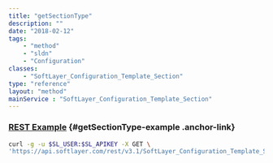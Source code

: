 ```yaml
---
title: "getSectionType"
description: ""
date: "2018-02-12"
tags:
    - "method"
    - "sldn"
    - "Configuration"
classes:
    - "SoftLayer_Configuration_Template_Section"
type: "reference"
layout: "method"
mainService : "SoftLayer_Configuration_Template_Section"
---
```


### [REST Example](#getSectionType-example) <a href="/article/rest/"><i class="fas fa-question"></i></a> {#getSectionType-example .anchor-link} 
```bash
curl -g -u $SL_USER:$SL_APIKEY -X GET \
'https://api.softlayer.com/rest/v3.1/SoftLayer_Configuration_Template_Section/{SoftLayer_Configuration_Template_SectionID}/getSectionType'
```
